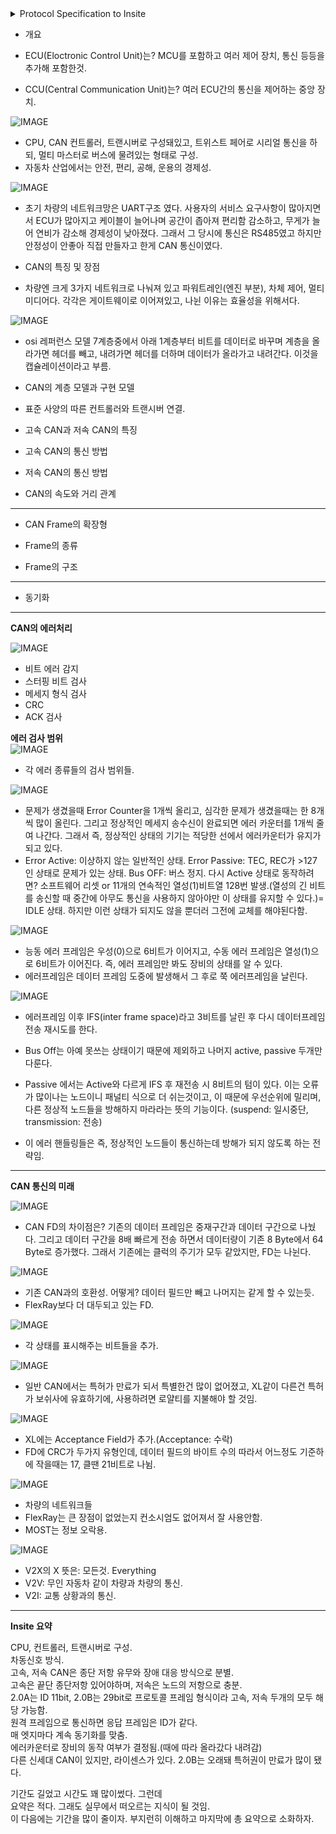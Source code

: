 <details><summary>Protocol Specification to Insite</summary>  
  
  * Broadcast address 란? 네트워크에 연결된 모든 노드에게 전송하는 주소. 예로 특정 ID를 필터링 하지않고 모든 노드가 수신하게 설계한다면 이 ID는 브로드캐스트 주소다.(물리적인 브로드캐스트는 없다.)  
  
  
</details>  
  
* 개요  
  
* ECU(Eloctronic Control Unit)는? MCU를 포함하고 여러 제어 장치, 통신 등등을 추가해 포함한것.  
* CCU(Central Communication Unit)는? 여러 ECU간의 통신을 제어하는 중앙 장치.  
  
![IMAGE](https://raw.githubusercontent.com/nogi-bot/resources/main/starpolar/images/1359195f-5a60-4530-99cf-ffd58d836180-image.png)  
* CPU, CAN 컨트롤러, 트랜시버로 구성돼있고, 트위스트 페어로 시리얼 통신을 하되, 멀티 마스터로 버스에 물려있는 형태로 구성.  
* 자동차 산업에서는 안전, 편리, 공해, 운용의 경제성.  
  
![IMAGE](https://raw.githubusercontent.com/nogi-bot/resources/main/starpolar/images/b468b657-cc92-422b-9875-26294e07eb62-image.png)  
* 초기 차량의 네트워크망은 UART구조 였다. 사용자의 서비스 요구사항이 많아지면서 ECU가 많아지고 케이블이 늘어나며 공간이 좁아져 편리함 감소하고, 무게가 늘어 연비가 감소해 경제성이 낮아졌다. 그래서 그 당시에 통신은 RS485였고 하지만 안정성이 안좋아 직접 만들자고 한게 CAN 통신이였다.  
  
* CAN의 특징 및 장점  
  
* 차량엔 크게 3가지 네트워크로 나눠져 있고 파워트레인(엔진 부분), 차체 제어, 멀티미디어다. 각각은 게이트웨이로 이어져있고, 나뉜 이유는 효율성을 위해서다.  
  
![IMAGE](https://raw.githubusercontent.com/nogi-bot/resources/main/starpolar/images/350a43ab-f489-47ae-be19-c51131031a1e-image.png)  
* osi 레퍼런스 모델 7계층중에서 아래 1계층부터 비트를 데이터로 바꾸며 계층을 올라가면 헤더를 빼고, 내려가면 헤더를 더하며 데이터가 올라가고 내려간다. 이것을 캡슐레이션이라고 부름.  
* CAN의 계층 모델과 구현 모델  
  
* 표준 사양의 따른 컨트롤러와 트랜시버 연결.  
  
* 고속 CAN과 저속 CAN의 특징  
  
* 고속 CAN의 통신 방법  
  
  
* 저속 CAN의 통신 방법  
  
* CAN의 속도와 거리 관계  
---  
* CAN Frame의 확장형  
* Frame의 종류  
  
* Frame의 구조  
  
---  
* 동기화  
---  
**CAN의 에러처리**  
  
![IMAGE](https://raw.githubusercontent.com/nogi-bot/resources/main/starpolar/images/a394fe89-d07b-49ab-a569-7c55c040182b-image.png)  
* 비트 에러 감지  
* 스터핑 비트 검사  
* 메세지 형식 검사  
* CRC  
* ACK 검사  
  
**에러 검사 범위**  
![IMAGE](https://raw.githubusercontent.com/nogi-bot/resources/main/starpolar/images/28f485d3-6db4-4163-b058-13d879080b6c-image.png)  
* 각 에러 종류들의 검사 범위들.  
  
![IMAGE](https://raw.githubusercontent.com/nogi-bot/resources/main/starpolar/images/6381bc01-16ce-4f8f-9a67-7c30952f2c51-image.png)  
* 문제가 생겼을때 Error Counter을 1개씩 올리고, 심각한 문제가 생겼을때는 한 8개씩 많이 올린다. 그리고 정상적인 메세지 송수신이 완료되면 에러 카운터를 1개씩 줄여 나간다. 그래서  즉, 정상적인 상태의 기기는 적당한 선에서 에러카운터가 유지가 되고 있다.  
* Error Active: 이상하지 않는 일반적인 상태. Error Passive: TEC, REC가 >127 인 상태로 문제가 있는 상태. Bus OFF: 버스 정지. 다시 Active 상태로 동작하려면? 소프트웨어 리셋 or  11개의 연속적인 열성(1)비트열 128번 발생.(열성의 긴 비트를 송신할 때 중간에 아무도 통신을 사용하지 않아야만 이 상태를 유지할 수 있다.)= IDLE 상태. 하지만 이런 상태가 되지도 않을 뿐더러 그전에 교체를 해야된다함.  
  
![IMAGE](https://raw.githubusercontent.com/nogi-bot/resources/main/starpolar/images/02aaf3e3-8d66-4982-aa0d-f9405d4c94d4-image.png)  
* 능동 에러 프레임은 우성(0)으로 6비트가 이어지고, 수동 에러 프레임은 열성(1)으로 6비트가 이어진다. 즉, 에러 프레임만 봐도 장비의 상태를 알 수 있다.  
* 에러프레임은 데이터 프레임 도중에 발생해서 그 후로 쭉 에러프레임을 날린다.  
  
![IMAGE](https://raw.githubusercontent.com/nogi-bot/resources/main/starpolar/images/d0d71cae-6d1b-4174-ab17-3f64c3b7fd20-image.png)  
* 에러프레임 이후 IFS(inter frame space)라고 3비트를 날린 후 다시 데이터프레임 전송 재시도를 한다.  
* Bus Off는 아예 못쓰는 상태이기 때문에 제외하고 나머지 active, passive 두개만 다룬다.  
* Passive 에서는 Active와 다르게 IFS 후 재전송 시 8비트의 텀이 있다. 이는 오류가 많이나는 노드이니 패널티 식으로 더 쉬는것이고, 이 때문에 우선순위에 밀리며, 다른 정상적 노드들을 방해하지 마라라는 뜻의 기능이다. (suspend: 일시중단, transmission: 전송)  
  
* 이 에러 핸들링들은 즉, 정상적인 노드들이 통신하는데 방해가 되지 않도록 하는 전략임.  
  
---  
**CAN 통신의 미래**  
  
![IMAGE](https://raw.githubusercontent.com/nogi-bot/resources/main/starpolar/images/1eb6f09d-8806-4544-bf85-0151dc354512-image.png)  
* CAN FD의 차이점은? 기존의 데이터 프레임은 중재구간과 데이터 구간으로 나눴다. 그리고 데이터 구간을 8배 빠르게 전송 하면서 데이터량이 기존 8 Byte에서 64 Byte로 증가했다. 그래서 기존에는 클럭의 주기가 모두 같았지만, FD는 나뉜다.  
  
![IMAGE](https://raw.githubusercontent.com/nogi-bot/resources/main/starpolar/images/ad2c9a1d-a88b-4cfc-b476-ac3592b21275-image.png)  
* 기존 CAN과의 호환성. 어떻게? 데이터 필드만 빼고 나머지는 같게 할 수 있는듯.  
* FlexRay보다 더 대두되고 있는 FD.  
  
![IMAGE](https://raw.githubusercontent.com/nogi-bot/resources/main/starpolar/images/c5292ee1-29bd-43e0-9f27-8bf2aefb5aa3-image.png)  
* 각 상태를 표시해주는 비트들을 추가.  
  
![IMAGE](https://raw.githubusercontent.com/nogi-bot/resources/main/starpolar/images/1d6b96fb-f0f3-4971-aa88-86d553bd71cc-image.png)  
* 일반 CAN에서는 특허가 만료가 되서 특별한건 많이 없어졌고, XL같이 다른건 특허가 보쉬사에 유효하기에, 사용하려면 로얄티를 지불해야 할 것임.  
  
![IMAGE](https://raw.githubusercontent.com/nogi-bot/resources/main/starpolar/images/e9368ef0-3625-48df-96ff-e45487fe771d-image.png)  
* XL에는 Acceptance Field가 추가.(Acceptance: 수락)  
* FD에 CRC가 두가지 유형인데, 데이터 필드의 바이트 수의 따라서 어느정도 기준하에 작을때는 17, 클땐 21비트로 나뉨.  
  
![IMAGE](https://raw.githubusercontent.com/nogi-bot/resources/main/starpolar/images/4c21cff1-04b2-4e4f-93f0-503129a2147d-image.png)  
* 차량의 네트워크들  
* FlexRay는 큰 장점이 없었는지 컨소시엄도 없어져서 잘 사용안함.  
* MOST는 정보 오락용.  
  
![IMAGE](https://raw.githubusercontent.com/nogi-bot/resources/main/starpolar/images/524a484c-531b-4c99-9789-642864652448-image.png)  
* V2X의 X 뜻은: 모든것. Everything  
* V2V: 무인 자동차 같이 차량과 차량의 통신.  
* V2I: 교통 상황과의 통신.  
  
---  
**Insite 요약**  
  
CPU, 컨트롤러, 트랜시버로 구성.  
차동신호 방식.  
고속, 저속 CAN은 종단 저항 유무와 장애 대응 방식으로 분별.  
고속은 끝단 종단저항 있어야하며, 저속은 노드의 저항으로 충분.  
2.0A는 ID 11bit, 2.0B는 29bit로 프로토콜 프레임 형식이라 고속, 저속 두개의 모두 해당 가능함.  
원격 프레임으로 통신하면 응답 프레임은 ID가 같다.  
매 엣지마다 계속 동기화를 맞춤.  
에러카운터로 장비의 동작 여부가 결정됨.(때에 따라 올라갔다 내려감)  
다른 신세대 CAN이 있지만, 라이센스가 있다. 2.0B는 오래돼 특허권이 만료가 많이 됐다.  
  
기간도 길었고 시간도 꽤 많이썼다. 그런데  
요약은 적다. 그래도 실무에서 떠오르는 지식이 될 것임.  
이 다음에는 기간을 많이 줄이자. 부지런히 이해하고 마지막에 총 요약으로 소화하자.  
